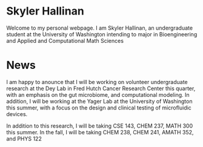 # Skyler Hallinan

Welcome to my personal webpage. I am Skyler Hallinan, an undergraduate student at the University of Washington intending to major in Bioengineering and Applied and Computational Math Sciences

# News

I am happy to anounce that I will be working on volunteer undergraduate research at the Dey Lab in Fred Hutch Cancer Research Center this quarter, with an emphasis on the gut microbiome, and computational modeling.
In addition, I will be working at the Yager Lab at the University of Washington this summer, with a focus on the design and clinical testing of microfluidic devices. 

In addition to this research, I will be taking CSE 143, CHEM 237, MATH 300 this summer.
In the fall, I will be taking CHEM 238, CHEM 241, AMATH 352, and PHYS 122

